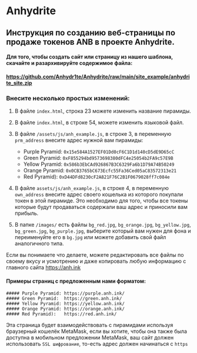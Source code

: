 # Anhydrite

## Инструкция по созданию веб-страницы по продаже токенов ANB в проекте Anhydrite.


#### Для того, чтобы создать сайт или страницу из нашего шаблона, скачайте и разархивируйте содержимое файла:
#### https://github.com/Anhydr1te/Anhydrite/raw/main/site_example/anhydrite_site.zip

### Внесите несколько простых изменений:


1. В файле `index.html`, строка 23 можете изменить название пирамиды.

2. В файле `index.html`, в строке 54, можете изменить языковой файл.

3. В файле `/assets/js/anh_example.js`, в строке 3, в переменную `prm_address` внесите адрес нужной вам пирамиды:

	- Purple Pyramid: `0x15e584A1527EF01Dd0cF6C1D1d140cD5dE9D65cC`
	- Green Pyramid:  `0xF855294bd9573698380dFC4e25054b2FA9c57E9B`
	- Yellow Pyramid: `0x586b3EbCAd926867B3C6329Fa6b1D79A74B50249`
	- Orange Pyramid: `0x0CB3765bC673Ecfc55Fa36Ced05aC83572313e21`
	- Red Pyramid):   `0xD44DFd8230cF2A821F76C2B1F0679028ff7c084e`

4. В файле `assets/js/anh_example.js`, в строке 4, в переменную `own_address` внесите адрес своего кошелька из которого покупали токен в этой пирамиде. Это необходимо для того, чтобы все токены которые будут продаваться содержали ваш адрес и приносили вам прибыль.

5. В папке `/images/` есть файлы `bg_red.jpg`, `bg_orange.jpg`, `bg_yellow.jpg`, `bg_green.jpg`, `bg_purple.jpg`, выберите который вам нужен для фона и переименуйте его в `bg.jpg`
   или можете добавить свой файл аналогичного типа.


Если вы понимаете что делаете, можете редактировать все файлы по своему вкусу и усмотрению и даже копировать любую информацию с главного сайта  https://anh.ink

#### Примеры страниц с предложенным нами форматом:

	##### Purple Pyramid: https://purple.anh.ink/
	##### Green Pyramid:  https://green.anh.ink/
	##### Yellow Pyramid: https://yellow.anh.ink/
	##### Orange Pyramid: https://orange.anh.ink/
	##### Red Pyramid):   https://red.anh.ink/
	
Эта страница будет взаимодействовать с пирамидами используя браузерный кошелёк MetaMask, если вы хотите, чтобы она также была доступна в мобильном предложении MetaMask, ваш сайт должен использовать `SSL шифрование`, то-есть адрес должен начинаться с `https`
